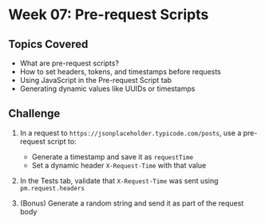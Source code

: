 # Week 07: Pre-request Scripts

## Topics Covered
- What are pre-request scripts?
- How to set headers, tokens, and timestamps before requests
- Using JavaScript in the Pre-request Script tab
- Generating dynamic values like UUIDs or timestamps

## Challenge

1. In a request to `https://jsonplaceholder.typicode.com/posts`, use a pre-request script to:
   - Generate a timestamp and save it as `requestTime`
   - Set a dynamic header `X-Request-Time` with that value

2. In the Tests tab, validate that `X-Request-Time` was sent using `pm.request.headers`

3. (Bonus) Generate a random string and send it as part of the request body
